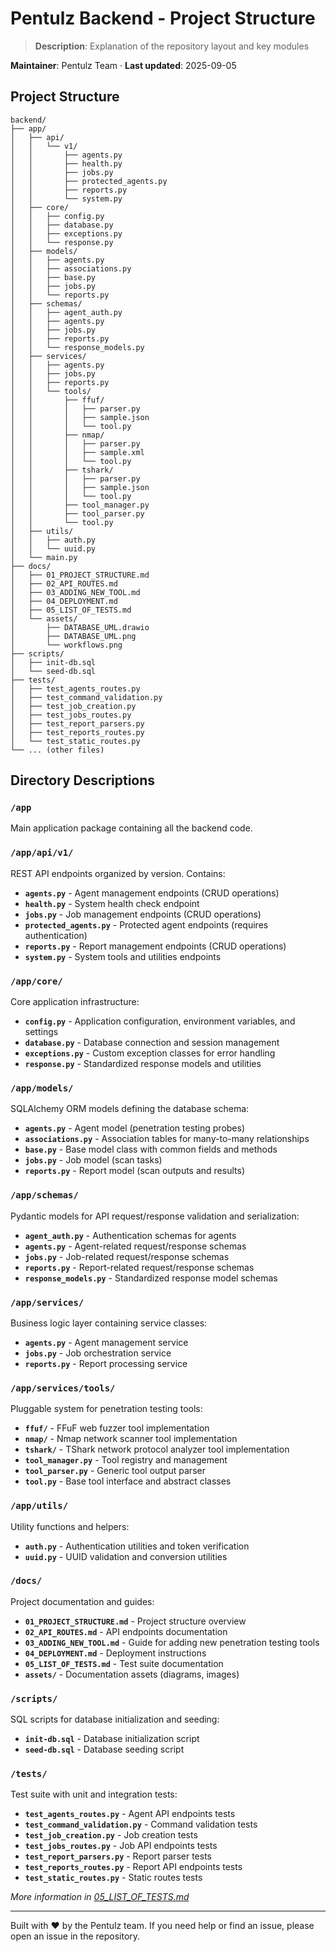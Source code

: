 # Pentulz Backend - Project Structure

> **Description**: Explanation of the repository layout and key modules

**Maintainer**: Pentulz Team · **Last updated**: 2025-09-05

## Project Structure

```
backend/
├── app/
│   ├── api/
│   │   └── v1/
│   │       ├── agents.py
│   │       ├── health.py
│   │       ├── jobs.py
│   │       ├── protected_agents.py
│   │       ├── reports.py
│   │       └── system.py
│   ├── core/
│   │   ├── config.py
│   │   ├── database.py
│   │   ├── exceptions.py
│   │   └── response.py
│   ├── models/
│   │   ├── agents.py
│   │   ├── associations.py
│   │   ├── base.py
│   │   ├── jobs.py
│   │   └── reports.py
│   ├── schemas/
│   │   ├── agent_auth.py
│   │   ├── agents.py
│   │   ├── jobs.py
│   │   ├── reports.py
│   │   └── response_models.py
│   ├── services/
│   │   ├── agents.py
│   │   ├── jobs.py
│   │   ├── reports.py
│   │   └── tools/
│   │       ├── ffuf/
│   │       │   ├── parser.py
│   │       │   ├── sample.json
│   │       │   └── tool.py
│   │       ├── nmap/
│   │       │   ├── parser.py
│   │       │   ├── sample.xml
│   │       │   └── tool.py
│   │       ├── tshark/
│   │       │   ├── parser.py
│   │       │   ├── sample.json
│   │       │   └── tool.py
│   │       ├── tool_manager.py
│   │       ├── tool_parser.py
│   │       └── tool.py
│   ├── utils/
│   │   ├── auth.py
│   │   └── uuid.py
│   └── main.py
├── docs/
│   ├── 01_PROJECT_STRUCTURE.md
│   ├── 02_API_ROUTES.md
│   ├── 03_ADDING_NEW_TOOL.md
│   ├── 04_DEPLOYMENT.md
│   ├── 05_LIST_OF_TESTS.md
│   └── assets/
│       ├── DATABASE_UML.drawio
│       ├── DATABASE_UML.png
│       └── workflows.png
├── scripts/
│   ├── init-db.sql
│   └── seed-db.sql
├── tests/
│   ├── test_agents_routes.py
│   ├── test_command_validation.py
│   ├── test_job_creation.py
│   ├── test_jobs_routes.py
│   ├── test_report_parsers.py
│   ├── test_reports_routes.py
│   └── test_static_routes.py
└── ... (other files)
```

## Directory Descriptions

### `/app`

Main application package containing all the backend code.

### `/app/api/v1/`

REST API endpoints organized by version. Contains:

- **`agents.py`** - Agent management endpoints (CRUD operations)
- **`health.py`** - System health check endpoint
- **`jobs.py`** - Job management endpoints (CRUD operations)
- **`protected_agents.py`** - Protected agent endpoints (requires authentication)
- **`reports.py`** - Report management endpoints (CRUD operations)
- **`system.py`** - System tools and utilities endpoints

### `/app/core/`

Core application infrastructure:

- **`config.py`** - Application configuration, environment variables, and settings
- **`database.py`** - Database connection and session management
- **`exceptions.py`** - Custom exception classes for error handling
- **`response.py`** - Standardized response models and utilities

### `/app/models/`

SQLAlchemy ORM models defining the database schema:

- **`agents.py`** - Agent model (penetration testing probes)
- **`associations.py`** - Association tables for many-to-many relationships
- **`base.py`** - Base model class with common fields and methods
- **`jobs.py`** - Job model (scan tasks)
- **`reports.py`** - Report model (scan outputs and results)

### `/app/schemas/`

Pydantic models for API request/response validation and serialization:

- **`agent_auth.py`** - Authentication schemas for agents
- **`agents.py`** - Agent-related request/response schemas
- **`jobs.py`** - Job-related request/response schemas
- **`reports.py`** - Report-related request/response schemas
- **`response_models.py`** - Standardized response model schemas

### `/app/services/`

Business logic layer containing service classes:

- **`agents.py`** - Agent management service
- **`jobs.py`** - Job orchestration service
- **`reports.py`** - Report processing service

### `/app/services/tools/`

Pluggable system for penetration testing tools:

- **`ffuf/`** - FFuF web fuzzer tool implementation
- **`nmap/`** - Nmap network scanner tool implementation
- **`tshark/`** - TShark network protocol analyzer tool implementation
- **`tool_manager.py`** - Tool registry and management
- **`tool_parser.py`** - Generic tool output parser
- **`tool.py`** - Base tool interface and abstract classes

### `/app/utils/`

Utility functions and helpers:

- **`auth.py`** - Authentication utilities and token verification
- **`uuid.py`** - UUID validation and conversion utilities

### `/docs/`

Project documentation and guides:

- **`01_PROJECT_STRUCTURE.md`** - Project structure overview
- **`02_API_ROUTES.md`** - API endpoints documentation
- **`03_ADDING_NEW_TOOL.md`** - Guide for adding new penetration testing tools
- **`04_DEPLOYMENT.md`** - Deployment instructions
- **`05_LIST_OF_TESTS.md`** - Test suite documentation
- **`assets/`** - Documentation assets (diagrams, images)

### `/scripts/`

SQL scripts for database initialization and seeding:

- **`init-db.sql`** - Database initialization script
- **`seed-db.sql`** - Database seeding script

### `/tests/`

Test suite with unit and integration tests:

- **`test_agents_routes.py`** - Agent API endpoints tests
- **`test_command_validation.py`** - Command validation tests
- **`test_job_creation.py`** - Job creation tests
- **`test_jobs_routes.py`** - Job API endpoints tests
- **`test_report_parsers.py`** - Report parser tests
- **`test_reports_routes.py`** - Report API endpoints tests
- **`test_static_routes.py`** - Static routes tests

_More information in [05_LIST_OF_TESTS.md](./docs/05_LIST_OF_TESTS.md)_

---

Built with ❤️ by the Pentulz team. If you need help or find an issue, please open an issue in the repository.
